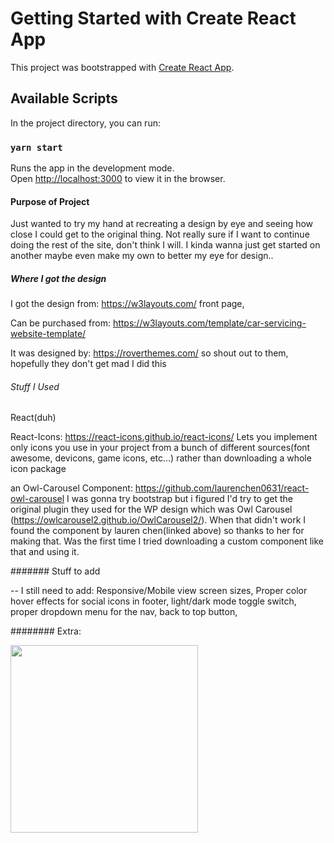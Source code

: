 # Getting Started with Create React App

This project was bootstrapped with [Create React App](https://github.com/facebook/create-react-app).

## Available Scripts

In the project directory, you can run:

### `yarn start`

Runs the app in the development mode.\
Open [http://localhost:3000](http://localhost:3000) to view it in the browser.

#### Purpose of  Project

Just wanted to try my hand at recreating a design by eye and seeing how close I could get to the original thing.
Not really sure if I want to continue doing the rest of the site, don't think I will. I kinda wanna just get started on another maybe even make my own to better my eye for design..

##### Where I got the design

I got the design from: https://w3layouts.com/ front page,

Can be purchased from: https://w3layouts.com/template/car-servicing-website-template/

It was designed by: https://roverthemes.com/ so shout out to them, hopefully they don't get mad I did this

###### Stuff I Used

React(duh)

React-Icons: https://react-icons.github.io/react-icons/
Lets you implement only icons you use in your project from a bunch of different sources(font awesome, devicons, game icons, etc...) rather than downloading a whole icon package

an Owl-Carousel Component: https://github.com/laurenchen0631/react-owl-carousel
I was gonna try bootstrap but i figured I'd try to get the original plugin they used for the WP design
which was Owl Carousel (https://owlcarousel2.github.io/OwlCarousel2/). When that didn't work I found the component by lauren chen(linked above) so thanks to her for making that. Was the first time I tried downloading a custom component like that and using it.

####### Stuff to add

-- I still need to add:
    Responsive/Mobile view screen sizes,
    Proper color hover effects for social icons in footer,
    light/dark mode toggle switch,
    proper dropdown menu for the nav,
    back to top button,
    
######## Extra:

<img src="https://media2.giphy.com/media/YhLzPwkQrj1mdQDoKF/giphy.gif" width="300" >
    
